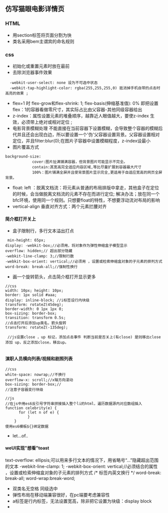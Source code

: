 ## 仿写猫眼电影详情页
  ### HTML
  - 用section标签将页面分割为快
  - 类名采用bem主谓宾的命名规则

  ### css
  - 初始化或重置元素时放在最前
  -  去除浏览器事件效果
  ```
    -webkit-user-select: none 设为不可选中状态
    -webkit-tap-highlight-color: rgba(255,255,255,0) 抵消掉手机自带的点击时高亮的效果 ;
  ```
  - flex=1 时 flex-grow和flex-shrink: 1; flex-basis(伸缩基准值): 0% 即把设置flex：1的容器看做零尺寸，其实际占比由父容器-其他同级容器给出
  -  z-index：属性设置元素的堆叠顺序，越靠近人眼值越大，要使z-index 生效，必须带上绝对或相对定位 ;
  -  电影背景模糊处理
    不能直接在当前容器下设置模糊，会导致整个容器的模糊后代并且还会出现白边，所以要设置一个'伪'父容器设置背景。父容器设置相对定位，并且filter:blur(0);在图片子容器中设置模糊程度，z-index设最小
  - 图片覆盖方式
  ```
  background-size:
              cover:图片扯满铺满容器，但背景图片可能显示不完全。
              contain:其宽高完全适应内容区域,等比尽量扩展到容器最大尺寸
              100%：图片铺满全屏并且使背景图片显示完全,更适用于自适应宽高的网页全屏背景。
  ```
  -   float: left ：脱离文档流：将元素从普通的布局排版中拿走，其他盒子在定位的时候，会当做脱离文档流的元素不存在而进行定位;
  解决办法；放在同一个bfc环境，使用同一个规则。只想要float的特性，不想要浮动流对布局的影响
  - vertical-align 垂直对齐方式：两个元素拦腰对齐
  #### 简介框打开关上
   - 盒子限制行，多行文本溢出打点 
  ```     
   min-height: 65px;
  display: -webkit-box;//必须用，将对象作为弹性伸缩盒子模型显示
  overflow: hidden;// 超出部分隐藏
  -webkit-line-clamp: 3;//限制行数
  -webkit-box-orient: vertical;//必须用 ，设置或检索伸缩盒对象的子元素的排列方式
  word-break: break-all;//强制性换行
  ```
  - 画一个旋转箭头，点击简介框打开显示更多
  ```
  //css
  width: 10px; height: 10px;
  border: 1px solid #aaa;
  display: inline-block; //i标签设行内块级
  transform: rotateZ(45deg);
  border-width: 0 1px 1px 0;
  box-sizing: border-box;
  transition: transform 0.5s;
  //点击打开后添加up类名，箭头旋转
  transform: rotateZ(-135deg);

   //js设置close ，up 标记，添加点击事件 判断当前是否关上(有close) 是则移出close 添加 up，反之添加close，移出up。
   
  ```
  #### 演职人员横向列表/视频和剧照列表
  ```
  //css
  white-space: nowrap;//不换行
  overflow-x: scroll;//x轴方向滚动
  box-sizing: border-box;//
  //注意子容器变行块级

  //js
  //在js中用es6反引号字符串拼接插入整个li的html，遍历数据源内对应数组插入
  function celebrity(e) {
        for (let n of e) {
            }
      }
  使用es6模板${}绑定数据
  ```
  - let...of..
  
  #### weUI实现"想看"toast
  

 


  


  
  
  
  
  
  
  
  
  
  
  
  
  
  
  
  
  
  
  
  text-overflow: ellipsis;可以用来多行文本的情况下，用省略号“...”隐藏超出范围的文本
  -webkit-line-clamp: 1;
  -webkit-box-orient: vertical;//必须结合的属性 ，设置或检索伸缩盒对象的子元素的排列方式
  /* 标签内英文换行 */
  word-break: break-all;
  word-wrap:break-word;       
- 双类名无空格 同级选中  
- 弹性布局在移动端兼容很好，在pc端要考虑兼容性 
- a标签是行内标签，无法设置宽高，除非把它设置为块级：display block
-        